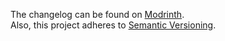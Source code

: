The changelog can be found on [Modrinth](https://modrinth.com/plugin/ultimateadvancementapi/changelog).  
Also, this project adheres to [Semantic Versioning](https://semver.org/spec/v2.0.0.html).